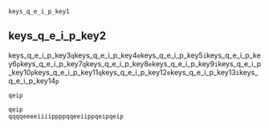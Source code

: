 ```ngMeta
keys_q_e_i_p_key1
```
## keys_q_e_i_p_key2
keys_q_e_i_p_key3`q`keys_q_e_i_p_key4`e`keys_q_e_i_p_key5`i`keys_q_e_i_p_key6`p`keys_q_e_i_p_key7`q`keys_q_e_i_p_key8`e`keys_q_e_i_p_key9`i`keys_q_e_i_p_key10`p`keys_q_e_i_p_key11`q`keys_q_e_i_p_key12`e`keys_q_e_i_p_key13`i`keys_q_e_i_p_key14`p`


```trytyping
qeip
```
```practicetyping
qeip
qqqqeeeeiiiippppqqeeiippqeipqeip
```
